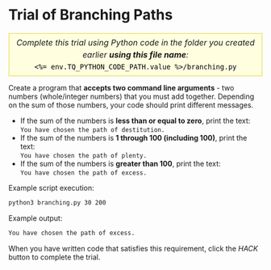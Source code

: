 # Trial of Branching Paths

<style>
.py-script-info {
  font-size: 16px;
  text-align: center;
  background-color: #FFFFE0;
  border: 2px solid #F0E68C;
  padding: 5px;
  line-height: 1.5em;
  margin: 5px 0;
  font-style: italic;
}

.py-script-info span {
  font-style: normal;
  color: #000;
}
</style>

<div class="py-script-info">
  Complete this trial using Python code in the folder you created earlier <b>using this file name</b>:
  <br/>
  <code><span><%= env.TQ_PYTHON_CODE_PATH.value %>/branching.py</span></code>
</div>

Create a program that __accepts two command line arguments__ - two numbers (whole/integer numbers) that you must add together. Depending on the sum of those numbers, your code should print different messages.

* If the sum of the numbers is __less than or equal to zero__, print the text:<br/> `You have chosen the path of destitution.`
* If the sum of the numbers is __1 through 100 (including 100)__, print the text:<br/> `You have chosen the path of plenty.`
* If the sum of the numbers is __greater than 100__, print the text:<br/> `You have chosen the path of excess.`

Example script execution:

```bash
python3 branching.py 30 200
```

Example output:

```bash
You have chosen the path of excess.
```

When you have written code that satisfies this requirement, click the *HACK* button to complete the trial.
